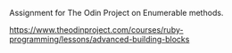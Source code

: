 Assignment for The Odin Project on Enumerable methods. 

https://www.theodinproject.com/courses/ruby-programming/lessons/advanced-building-blocks
